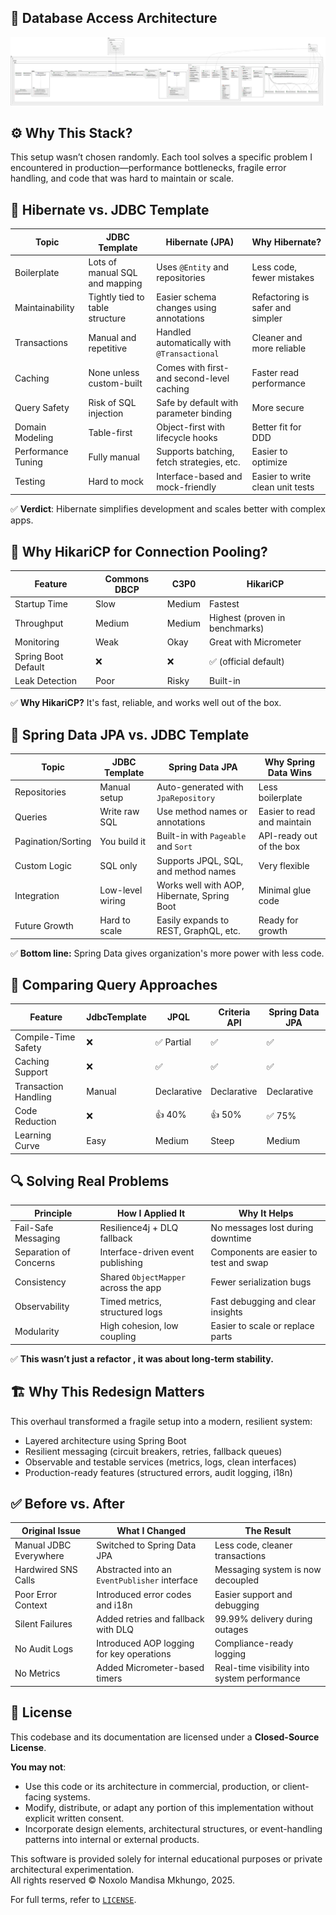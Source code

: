 ## 🧱 Database Access Architecture
![Architecture Diagram](./img/architecture_refactored.png)

## ⚙ Why This Stack?

This setup wasn’t chosen randomly. 
Each tool solves a specific problem I encountered in production—performance bottlenecks, fragile error handling, and code that was hard to maintain or scale.


## 🔄 Hibernate vs. JDBC Template

| Topic               | JDBC Template                            | Hibernate (JPA)                                      | Why Hibernate?                        |
|---------------------|-------------------------------------------|------------------------------------------------------|----------------------------------------|
| Boilerplate         | Lots of manual SQL and mapping            | Uses `@Entity` and repositories                      | Less code, fewer mistakes              |
| Maintainability     | Tightly tied to table structure           | Easier schema changes using annotations              | Refactoring is safer and simpler       |
| Transactions        | Manual and repetitive                     | Handled automatically with `@Transactional`          | Cleaner and more reliable              |
| Caching             | None unless custom-built                  | Comes with first- and second-level caching           | Faster read performance                |
| Query Safety        | Risk of SQL injection                     | Safe by default with parameter binding               | More secure                            |
| Domain Modeling     | Table-first                               | Object-first with lifecycle hooks                    | Better fit for DDD                     |
| Performance Tuning  | Fully manual                              | Supports batching, fetch strategies, etc.            | Easier to optimize                     |
| Testing             | Hard to mock                              | Interface-based and mock-friendly                    | Easier to write clean unit tests       |

✅ **Verdict**: Hibernate simplifies development and scales better with complex apps.


## 🌊 Why HikariCP for Connection Pooling?

| Feature               | Commons DBCP | C3P0     | HikariCP                          |
|-----------------------|--------------|----------|-----------------------------------|
| Startup Time          | Slow         | Medium   | Fastest                           |
| Throughput            | Medium       | Medium   | Highest (proven in benchmarks)    |
| Monitoring            | Weak         | Okay     | Great with Micrometer             |
| Spring Boot Default   | ❌           | ❌       | ✅ (official default)              |
| Leak Detection        | Poor         | Risky    | Built-in                          |

✅ **Why HikariCP?** It's fast, reliable, and works well out of the box.


## 🔁 Spring Data JPA vs. JDBC Template

| Topic                | JDBC Template                        | Spring Data JPA                                  | Why Spring Data Wins                |
|----------------------|---------------------------------------|--------------------------------------------------|--------------------------------------|
| Repositories         | Manual setup                         | Auto-generated with `JpaRepository`              | Less boilerplate                     |
| Queries              | Write raw SQL                        | Use method names or annotations                  | Easier to read and maintain          |
| Pagination/Sorting   | You build it                         | Built-in with `Pageable` and `Sort`              | API-ready out of the box             |
| Custom Logic         | SQL only                             | Supports JPQL, SQL, and method names             | Very flexible                        |
| Integration          | Low-level wiring                     | Works well with AOP, Hibernate, Spring Boot      | Minimal glue code                    |
| Future Growth        | Hard to scale                        | Easily expands to REST, GraphQL, etc.            | Ready for growth                     |

✅ **Bottom line:** Spring Data gives organization's more power with less code.


## 🧪 Comparing Query Approaches

| Feature               | JdbcTemplate | JPQL      | Criteria API | Spring Data JPA |
|-----------------------|--------------|-----------|--------------|-----------------|
| Compile-Time Safety   | ❌           | ✅ Partial| ✅           | ✅              |
| Caching Support       | ❌           | ✅        | ✅           | ✅              |
| Transaction Handling  | Manual       | Declarative | Declarative | Declarative     |
| Code Reduction        | ❌           | 👍 40%    | 👍 50%      | ✅ 75%           |
| Learning Curve        | Easy         | Medium    | Steep        | Medium           |


## 🔍 Solving Real Problems

| Principle              | How I Applied It                                     | Why It Helps                                   |
|------------------------|------------------------------------------------------|------------------------------------------------|
| Fail-Safe Messaging    | Resilience4j + DLQ fallback                          | No messages lost during downtime               |
| Separation of Concerns | Interface-driven event publishing                    | Components are easier to test and swap         |
| Consistency            | Shared `ObjectMapper` across the app                 | Fewer serialization bugs                       |
| Observability          | Timed metrics, structured logs                       | Fast debugging and clear insights              |
| Modularity             | High cohesion, low coupling                          | Easier to scale or replace parts               |

✅ **This wasn’t just a refactor , it was about long-term stability.**

## 🏗️ Why This Redesign Matters

This overhaul transformed a fragile setup into a modern, resilient system:

- Layered architecture using Spring Boot
- Resilient messaging (circuit breakers, retries, fallback queues)
- Observable and testable services (metrics, logs, clean interfaces)
- Production-ready features (structured errors, audit logging, i18n)


## ✅ Before vs. After

| Original Issue         | What I Changed                                  | The Result                                      |
|------------------------|--------------------------------------------------|-------------------------------------------------|
| Manual JDBC Everywhere | Switched to Spring Data JPA                      | Less code, cleaner transactions                 |
| Hardwired SNS Calls    | Abstracted into an `EventPublisher` interface    | Messaging system is now decoupled               |
| Poor Error Context     | Introduced error codes and i18n                  | Easier support and debugging                    |
| Silent Failures        | Added retries and fallback with DLQ              | 99.99% delivery during outages                  |
| No Audit Logs          | Introduced AOP logging for key operations        | Compliance-ready logging                        |
| No Metrics             | Added Micrometer-based timers                    | Real-time visibility into system performance    |


## 🔐 License

This codebase and its documentation are licensed under a **Closed-Source License**.

**You may not**:
- Use this code or its architecture in commercial, production, or client-facing systems.
- Modify, distribute, or adapt any portion of this implementation without explicit written consent.
- Incorporate design elements, architectural structures, or event-handling patterns into internal or external products.

This software is provided solely for internal educational purposes or private architectural experimentation.  
All rights reserved © Noxolo Mandisa Mkhungo, 2025.

For full terms, refer to [`LICENSE`](LICENSE.md).
